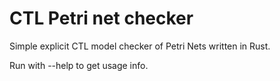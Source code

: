 # CTL Petri net checker

Simple explicit CTL model checker of Petri Nets written in Rust. 

Run with --help to get usage info.
